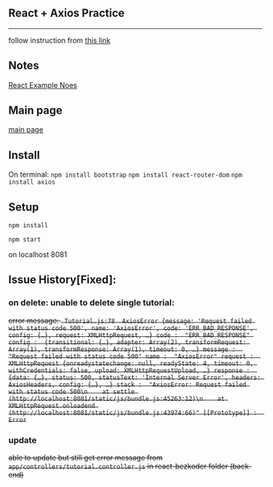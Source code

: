 ## React + Axios Practice

---
follow instruction from [this link](https://www.bezkoder.com/react-hooks-crud-axios-api/)

## Notes
[React Example Noes](https://github.com/Benjamin0203/Obsidian-Sync-Notes/blob/main/00_Important%20Notes/React%20Example%20Notes.md)


## Main page
[main page](./docs/main-page.png)

## Install
On terminal:
`npm install bootstrap`
`npm install react-router-dom`
`npm install axios`


## Setup
`npm install`

`npm start`

on localhost 8081

## Issue History[Fixed]:

### on delete: unable to delete single tutorial:
~~error message:
`
Tutorial.js:78 
AxiosError {message: 'Request failed with status code 500', name: 'AxiosError', code: 'ERR_BAD_RESPONSE', config: {…}, request: XMLHttpRequest, …}
code
: 
"ERR_BAD_RESPONSE"
config
: 
{transitional: {…}, adapter: Array(2), transformRequest: Array(1), transformResponse: Array(1), timeout: 0, …}
message
: 
"Request failed with status code 500"
name
: 
"AxiosError"
request
: 
XMLHttpRequest {onreadystatechange: null, readyState: 4, timeout: 0, withCredentials: false, upload: XMLHttpRequestUpload, …}
response
: 
{data: {…}, status: 500, statusText: 'Internal Server Error', headers: AxiosHeaders, config: {…}, …}
stack
: 
"AxiosError: Request failed with status code 500\n    at settle (http://localhost:8081/static/js/bundle.js:45263:12)\n    at XMLHttpRequest.onloadend (http://localhost:8081/static/js/bundle.js:43974:66)"
[[Prototype]]
: 
Error`~~

### update
~~able to update but still get error message from `app/controllers/tutorial.controller.js` in react-bezkoder folder (back-end)~~